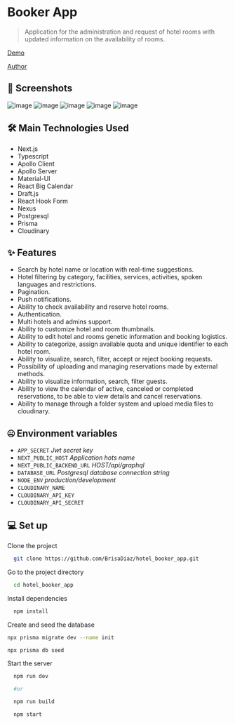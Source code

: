 # Booker App

> Application for the administration and request of hotel rooms with updated information on the availability of rooms.

<a href="https://hotel-booker-app.vercel.app" target="_blank">Demo</a>

<a href="https://www.linkedin.com/in/brisa-d%C3%ADaz" target="_blank">Author</a>

## 📸 Screenshots

![image](https://drive.google.com/uc?export=view&id=1BeuzcHiiQB3jrnf3U9NU873S9Hv8dPwO)
![image](https://drive.google.com/uc?export=view&id=16cPv56ggrVwkn_SsJF0h8Vmd1FVVd4md)
![image](https://drive.google.com/uc?export=view&id=1SxItKVerWXuiiu4s97-6PnfAJd9w0dkC)
![image](https://drive.google.com/uc?export=view&id=10JtbkZQjLCkmUcJax65Kl_iwLeOvUXxY)
![image](https://drive.google.com/uc?export=view&id=1lB-2MrAYusnInF_1n-1S81ZVuKm1ZfLa)

## 🛠 Main Technologies Used

- Next.js
- Typescript
- Apollo Client
- Apollo Server
- Material-UI
- React Big Calendar
- Draft.js
- React Hook Form
- Nexus
- Postgresql
- Prisma
- Cloudinary

## ✨ Features

- Search by hotel name or location with real-time suggestions.
- Hotel filtering by category, facilities, services, activities, spoken languages and restrictions.
- Pagination.
- Push notifications.
- Ability to check availability and reserve hotel rooms.
- Authentication.
- Multi hotels and admins support.
- Ability to customize hotel and room thumbnails.
- Ability to edit hotel and rooms genetic information and booking logistics.
- Ability to categorize, assign available quota and unique identifier to each hotel room.
- Ability to visualize, search, filter, accept or reject booking requests.
- Possibility of uploading and managing reservations made by external methods.
- Ability to visualize information, search, filter guests.
- Ability to view the calendar of active, canceled or completed reservations, to be able to view details and cancel reservations.
- Ability to manage through a folder system and upload media files to cloudinary.

## 🤐 Environment variables

- `APP_SECRET` _Jwt secret key_
- `NEXT_PUBLIC_HOST` _Application hots name_
- `NEXT_PUBLIC_BACKEND_URL` _HOST/api/graphql_
- `DATABASE_URL` _Postgresql database connection string_
- `NODE_ENV` _production/development_
- `CLOUDINARY_NAME`
- `CLOUDINARY_API_KEY`
- `CLOUDINARY_API_SECRET`

## 💻 Set up

Clone the project

```bash
  git clone https://github.com/BrisaDiaz/hotel_booker_app.git
```

Go to the project directory

```bash
  cd hotel_booker_app
```

Install dependencies

```bash
  npm install
```

Create and seed the database

```bash
npx prisma migrate dev --name init

npx prisma db seed

```

Start the server

```bash
  npm run dev

  #or

  npm run build

  npm start

```
